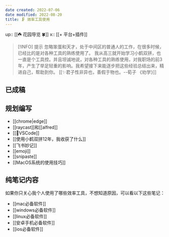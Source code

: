 ```yaml
---
date created: 2022-07-06
date modified: 2022-08-20
title: 🗜 效率工具使用
---
```


up:: [[☘️ 花园导览 🍀]]
x:: [[+ 平台+插件]]

> [!INFO] 提示
>忽略笨蛋和天才，处于中间区的普通人的工作，在很多时候，已经比的是对各种工具的熟练使用了。
>我从高三就开始学习小鹤双拼，也一直是个工具控。并且坦诚地说，对各种工具的熟练使用，对我职场的前3年，产生了举足轻重的影响。我希望接下来能逐步把这些经验总结出来，精进自己，帮助到你。
>[[✨君子性非异也，善假于物也。--荀子 《劝学》]]

## 已成稿

## 规划编写

- [[chrome|edge]]
- [[raycast]]和[[alfred]]
- [[🤖VSCode]]
- [[使用小鹤双拼12年，我收获了什么]]
- [[飞书妙记]]
- [[emoji]]
- [[snipaste]]
- [[MacOS系统的使用技巧]]

## 纯笔记内容

如果你只关心我个人使用了哪些效率工具，不想知道原因，可以看以下这些笔记：

- [[mac必备软件]]
- [[windows必备软件]]
- [[linux必备软件]]
- [[安卓手机必备软件]]
- [[ios必备软件]]
